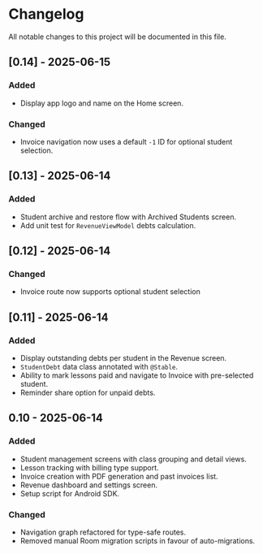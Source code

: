# Changelog

All notable changes to this project will be documented in this file.

## [0.14] - 2025-06-15
### Added
- Display app logo and name on the Home screen.

### Changed
- Invoice navigation now uses a default `-1` ID for optional student selection.

## [0.13] - 2025-06-14
### Added
- Student archive and restore flow with Archived Students screen.
- Add unit test for `RevenueViewModel` debts calculation.

## [0.12] - 2025-06-14
### Changed
- Invoice route now supports optional student selection

## [0.11] - 2025-06-14
### Added
- Display outstanding debts per student in the Revenue screen.
- `StudentDebt` data class annotated with `@Stable`.
- Ability to mark lessons paid and navigate to Invoice with pre-selected student.
- Reminder share option for unpaid debts.

## 0.10 - 2025-06-14
### Added
- Student management screens with class grouping and detail views.
- Lesson tracking with billing type support.
- Invoice creation with PDF generation and past invoices list.
- Revenue dashboard and settings screen.
- Setup script for Android SDK.

### Changed
- Navigation graph refactored for type-safe routes.
- Removed manual Room migration scripts in favour of auto-migrations.
